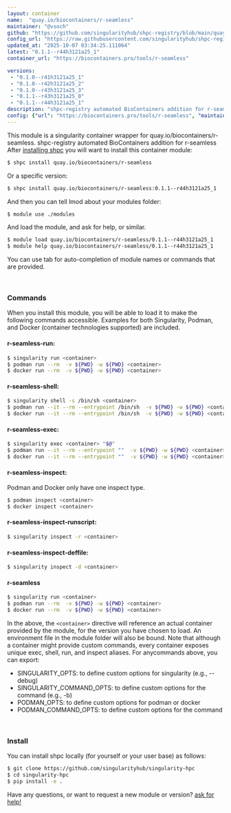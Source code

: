 ```yaml
---
layout: container
name:  "quay.io/biocontainers/r-seamless"
maintainer: "@vsoch"
github: "https://github.com/singularityhub/shpc-registry/blob/main/quay.io/biocontainers/r-seamless/container.yaml"
config_url: "https://raw.githubusercontent.com/singularityhub/shpc-registry/main/quay.io/biocontainers/r-seamless/container.yaml"
updated_at: "2025-10-07 03:34:25.111064"
latest: "0.1.1--r44h3121a25_1"
container_url: "https://biocontainers.pro/tools/r-seamless"

versions:
 - "0.1.0--r41h3121a25_1"
 - "0.1.0--r42h3121a25_2"
 - "0.1.0--r43h3121a25_3"
 - "0.1.1--r43h3121a25_0"
 - "0.1.1--r44h3121a25_1"
description: "shpc-registry automated BioContainers addition for r-seamless"
config: {"url": "https://biocontainers.pro/tools/r-seamless", "maintainer": "@vsoch", "description": "shpc-registry automated BioContainers addition for r-seamless", "latest": {"0.1.1--r44h3121a25_1": "sha256:5eb75b6f101dbf0c39e14a9428a44cc88c2db12de37e58611661280e3b3799ee"}, "tags": {"0.1.0--r41h3121a25_1": "sha256:3b80315470029dee11b16c3171bff233ad9825e3aa03b193aea016fdefbce1ae", "0.1.0--r42h3121a25_2": "sha256:3c108832bdd1b842f7ccdaf43018532b4c7e6f1d497f1dca37c8627d53376100", "0.1.0--r43h3121a25_3": "sha256:7870576e91c024d67381a127d611ad2f9ed120de9f2949d62dcbd2f08020d0b2", "0.1.1--r43h3121a25_0": "sha256:5b450bbe2e74ae299e5653fc00d70eaf46c8b388b2338586291249522806e667", "0.1.1--r44h3121a25_1": "sha256:5eb75b6f101dbf0c39e14a9428a44cc88c2db12de37e58611661280e3b3799ee"}, "docker": "quay.io/biocontainers/r-seamless"}
---
```


This module is a singularity container wrapper for quay.io/biocontainers/r-seamless.
shpc-registry automated BioContainers addition for r-seamless
After [installing shpc](#install) you will want to install this container module:


```bash
$ shpc install quay.io/biocontainers/r-seamless
```

Or a specific version:

```bash
$ shpc install quay.io/biocontainers/r-seamless:0.1.1--r44h3121a25_1
```

And then you can tell lmod about your modules folder:

```bash
$ module use ./modules
```

And load the module, and ask for help, or similar.

```bash
$ module load quay.io/biocontainers/r-seamless/0.1.1--r44h3121a25_1
$ module help quay.io/biocontainers/r-seamless/0.1.1--r44h3121a25_1
```

You can use tab for auto-completion of module names or commands that are provided.

<br>

### Commands

When you install this module, you will be able to load it to make the following commands accessible.
Examples for both Singularity, Podman, and Docker (container technologies supported) are included.

#### r-seamless-run:

```bash
$ singularity run <container>
$ podman run --rm  -v ${PWD} -w ${PWD} <container>
$ docker run --rm  -v ${PWD} -w ${PWD} <container>
```

#### r-seamless-shell:

```bash
$ singularity shell -s /bin/sh <container>
$ podman run --it --rm --entrypoint /bin/sh  -v ${PWD} -w ${PWD} <container>
$ docker run --it --rm --entrypoint /bin/sh  -v ${PWD} -w ${PWD} <container>
```

#### r-seamless-exec:

```bash
$ singularity exec <container> "$@"
$ podman run --it --rm --entrypoint ""  -v ${PWD} -w ${PWD} <container> "$@"
$ docker run --it --rm --entrypoint ""  -v ${PWD} -w ${PWD} <container> "$@"
```

#### r-seamless-inspect:

Podman and Docker only have one inspect type.

```bash
$ podman inspect <container>
$ docker inspect <container>
```

#### r-seamless-inspect-runscript:

```bash
$ singularity inspect -r <container>
```

#### r-seamless-inspect-deffile:

```bash
$ singularity inspect -d <container>
```



#### r-seamless

```bash
$ singularity run <container>
$ podman run --rm  -v ${PWD} -w ${PWD} <container>
$ docker run --rm  -v ${PWD} -w ${PWD} <container>
```


In the above, the `<container>` directive will reference an actual container provided
by the module, for the version you have chosen to load. An environment file in the
module folder will also be bound. Note that although a container
might provide custom commands, every container exposes unique exec, shell, run, and
inspect aliases. For anycommands above, you can export:

 - SINGULARITY_OPTS: to define custom options for singularity (e.g., --debug)
 - SINGULARITY_COMMAND_OPTS: to define custom options for the command (e.g., -b)
 - PODMAN_OPTS: to define custom options for podman or docker
 - PODMAN_COMMAND_OPTS: to define custom options for the command

<br>

### Install

You can install shpc locally (for yourself or your user base) as follows:

```bash
$ git clone https://github.com/singularityhub/singularity-hpc
$ cd singularity-hpc
$ pip install -e .
```

Have any questions, or want to request a new module or version? [ask for help!](https://github.com/singularityhub/singularity-hpc/issues)